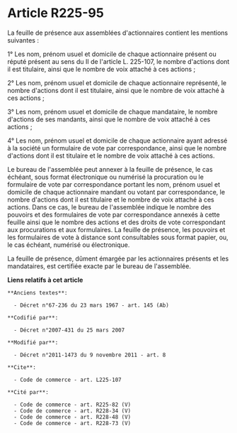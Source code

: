 # Article R225-95

La feuille de présence aux assemblées d'actionnaires contient les mentions suivantes : 

1° Les nom, prénom usuel et domicile de chaque actionnaire présent ou réputé présent au sens du II de l'article L. 225-107,
le nombre d'actions dont il est titulaire, ainsi que le nombre de voix attaché à ces actions ; 

2° Les nom, prénom usuel et domicile de chaque actionnaire représenté, le nombre d'actions dont il est titulaire, ainsi que
le nombre de voix attaché à ces actions ; 

3° Les nom, prénom usuel et domicile de chaque mandataire, le nombre d'actions de ses mandants, ainsi que le nombre de voix
attaché à ces actions ; 

4° Les nom, prénom usuel et domicile de chaque actionnaire ayant adressé à la société un formulaire de vote par
correspondance, ainsi que le nombre d'actions dont il est titulaire et le nombre de voix attaché à ces actions. 

Le bureau de l'assemblée peut annexer à la feuille de présence, le cas échéant, sous format électronique ou numérisé la
procuration ou le formulaire de vote par correspondance portant les nom, prénom usuel et domicile de chaque actionnaire
mandant ou votant par correspondance, le nombre d'actions dont il est titulaire et le nombre de voix attaché à ces actions.
Dans ce cas, le bureau de l'assemblée indique le nombre des pouvoirs et des formulaires de vote par correspondance annexés à
cette feuille ainsi que le nombre des actions et des droits de vote correspondant aux procurations et aux formulaires. La
feuille de présence, les pouvoirs et les formulaires de vote à distance sont consultables sous format papier, ou, le cas
échéant, numérisé ou électronique. 

La feuille de présence, dûment émargée par les actionnaires présents et les mandataires, est certifiée exacte par le bureau
de l'assemblée.

**Liens relatifs à cet article**

	**Anciens textes**:

	  - Décret n°67-236 du 23 mars 1967 - art. 145 (Ab)

	**Codifié par**:

	  - Décret n°2007-431 du 25 mars 2007

	**Modifié par**:

	  - Décret n°2011-1473 du 9 novembre 2011 - art. 8

	**Cite**:

	  - Code de commerce - art. L225-107

	**Cité par**:

	  - Code de commerce - art. R225-82 (V)
	  - Code de commerce - art. R228-34 (V)
	  - Code de commerce - art. R228-48 (V)
	  - Code de commerce - art. R228-73 (V)
